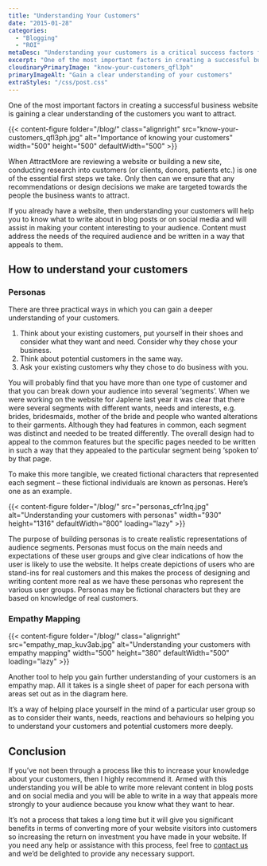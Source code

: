 ```yaml
---
title: "Understanding Your Customers"
date: "2015-01-28"
categories:
  - "Blogging"
  - "ROI"
metaDesc: "Understanding your customers is a critical success factors for your business website. Here are 2 ways you can deepen that understanding."
excerpt: "One of the most important factors in creating a successful business website is gaining a clear understanding of the customers you want to attract. When AttractMore are reviewing a website or building a new site, conducting research into customers (or clients, donors, patients etc.) is one of the essential first steps we take. Only then can we ensure that <strong>any recommendations or design decisions we make are targeted towards the people the business wants to attract.</strong>"
cloudinaryPrimaryImage: "know-your-customers_qfl3ph"
primaryImageAlt: "Gain a clear understanding of your customers"
extraStyles: "/css/post.css"
---
```


One of the most important factors in creating a successful business website is gaining a clear understanding of the customers you want to attract.

{{< content-figure folder="/blog/"
class="alignright"
src="know-your-customers_qfl3ph.jpg"
alt="Importance of knowing your customers"
width="500" height="500" defaultWidth="500" >}}

When AttractMore are reviewing a website or building a new site, conducting research into customers (or clients, donors, patients etc.) is one of the essential first steps we take. Only then can we ensure that any recommendations or design decisions we make are targeted towards the people the business wants to attract.

If you already have a website, then understanding your customers will help you to know what to write about in blog posts or on social media and will assist in making your content interesting to your audience. Content must address the needs of the required audience and be written in a way that appeals to them.

## How to understand your customers

### Personas

There are three practical ways in which you can gain a deeper understanding of your customers.

1. Think about your existing customers, put yourself in their shoes and consider what they want and need. Consider why they chose your business.
2. Think about potential customers in the same way.
3. Ask your existing customers why they chose to do business with you.

You will probably find that you have more than one type of customer and that you can break down your audience into several ‘segments’. When we were working on the website for Japlene last year it was clear that there were several segments with different wants, needs and interests, e.g. brides, bridesmaids, mother of the bride and people who wanted alterations to their garments. Although they had features in common, each segment was distinct and needed to be treated differently. The overall design had to appeal to the common features but the specific pages needed to be written in such a way that they appealed to the particular segment being ‘spoken to’ by that page.

To make this more tangible, we created fictional characters that represented each segment – these fictional individuals are known as personas. Here’s one as an example.

{{< content-figure folder="/blog/"
src="personas_cfr1nq.jpg"
alt="Understanding your customers with personas"
width="930" height="1316" defaultWidth="800"
loading="lazy" >}}

The purpose of building personas is to create realistic representations of audience segments. Personas must focus on the main needs and expectations of these user groups and give clear indications of how the user is likely to use the website. It helps create depictions of users who are stand-ins for real customers and this makes the process of designing and writing content more real as we have these personas who represent the various user groups. Personas may be fictional characters but they are based on knowledge of real customers.

### Empathy Mapping

{{< content-figure folder="/blog/"
class="alignright"
src="empathy_map_kuv3ab.jpg"
alt="Understanding your customers with empathy mapping"
width="500" height="380" defaultWidth="500"
loading="lazy" >}}

Another tool to help you gain further understanding of your customers is an empathy map. All it takes is a single sheet of paper for each persona with areas set out as in the diagram here.

It’s a way of helping place yourself in the mind of a particular user group so as to consider their wants, needs, reactions and behaviours so helping you to understand your customers and potential customers more deeply.

## Conclusion

If you’ve not been through a process like this to increase your knowledge about your customers, then I highly recommend it. Armed with this understanding you will be able to write more relevant content in blog posts and on social media and you will be able to write in a way that appeals more strongly to your audience because you know what they want to hear.

It’s not a process that takes a long time but it will give you significant benefits in terms of converting more of your website visitors into customers so increasing the return on investment you have made in your website. If you need any help or assistance with this process, feel free to [contact us](/contact/) and we’d be delighted to provide any necessary support.
